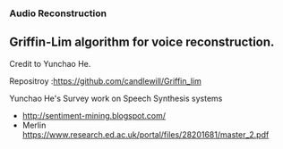 ### Audio Reconstruction


## Griffin-Lim algorithm for voice reconstruction.

Credit to Yunchao He.

Repositroy :https://github.com/candlewill/Griffin_lim

Yunchao He's Survey work on Speech Synthesis systems

* http://sentiment-mining.blogspot.com/
* Merlin https://www.research.ed.ac.uk/portal/files/28201681/master_2.pdf
